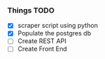 ### Things TODO 
- [x] scraper script using python
- [x] Populate the postgres db
- [ ] Create REST API
- [ ] Create Front End
